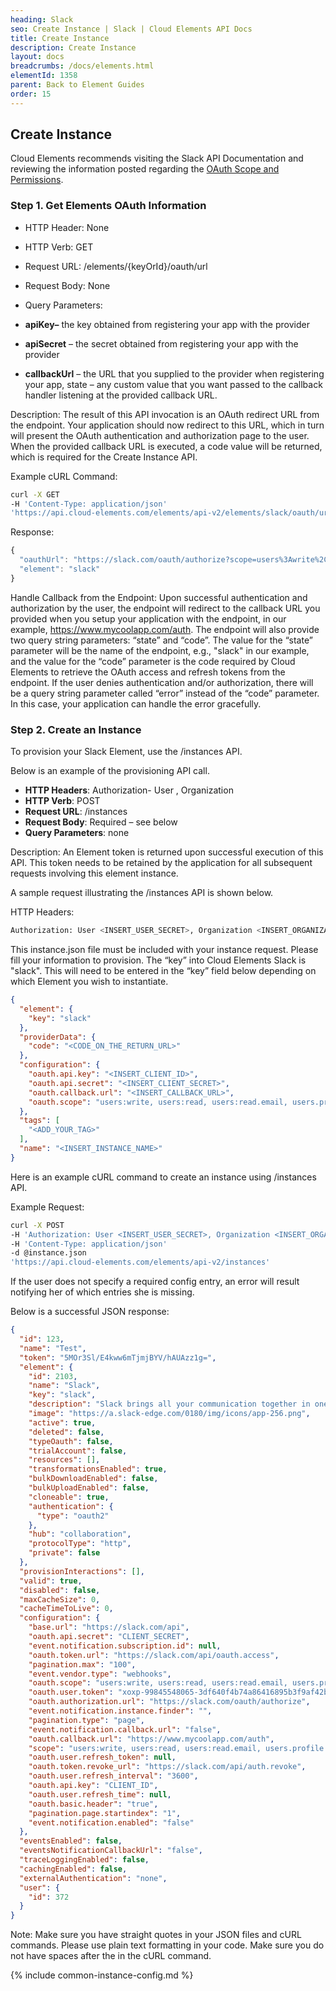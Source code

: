 ```yaml
---
heading: Slack
seo: Create Instance | Slack | Cloud Elements API Docs
title: Create Instance
description: Create Instance
layout: docs
breadcrumbs: /docs/elements.html
elementId: 1358
parent: Back to Element Guides
order: 15
---
```


## Create Instance

Cloud Elements recommends visiting the Slack API Documentation and reviewing the information posted regarding the [OAuth Scope and Permissions](https://api.slack.com/docs/oauth-scopes).

### Step 1. Get Elements OAuth Information

* HTTP Header: None
* HTTP Verb: GET
* Request URL: /elements/{keyOrId}/oauth/url
* Request Body: None
* Query Parameters:

* __apiKey–__ the key obtained from registering your app with the provider
* __apiSecret__ – the secret obtained from registering your app with the provider
* __callbackUrl__ – the URL that you supplied to the provider when registering your app, state – any custom value that you want passed to the callback handler listening at the provided callback URL.

Description: The result of this API invocation is an OAuth redirect URL from the endpoint. Your application should now redirect to this URL, which in turn will present the OAuth authentication and authorization page to the user. When the provided callback URL is executed, a code value will be returned, which is required for the Create Instance API.

Example cURL Command:

```bash
curl -X GET
-H 'Content-Type: application/json'
'https://api.cloud-elements.com/elements/api-v2/elements/slack/oauth/url?apiKey=slack_client_id&apiSecret=slack_client_secret&callbackUrl=https%3A%2F%2Fwww.mycoolapp.com%2Fauth&scope=users%3Awrite%2C%20users%3Aread%2C%20users%3Aread.email%2C%20users.profile%3Aread%2C%20users.profile%3Awrite%2C%20chat%3Awrite%3Auser%2C%20search%3Aread%2C%20files%3Aread%2C%20files%3Awrite%3Auser%2C%20channels%3Aread%2C%20channels%3Awrite%2C%20channels%3Ahistory%2C%20groups%3Aread%2C%20groups%3Awrite%2C%20groups%3Ahistory'
```

Response:

```javascript
{
  "oauthUrl": "https://slack.com/oauth/authorize?scope=users%3Awrite%2C+users%3Aread%2C+users%3Aread.email%2C+users.profile%3Aread%2C+users.profile%3Awrite%2C+chat%3Awrite%3Auser%2C+search%3Aread%2C+files%3Aread%2C+files%3Awrite%3Auser%2C+channels%3Aread%2C+channels%3Awrite%2C+channels%3Ahistory%2C+groups%3Aread%2C+groups%3Awrite%2C+groups%3Ahistory&response_type=code&redirect_uri=https%3A%2F%2Fwww.mycoolapp.com%2Fauth&state=slack&client_id=slack_client_id",
  "element": "slack"
}
```

Handle Callback from the Endpoint:
Upon successful authentication and authorization by the user, the endpoint will redirect to the callback URL you provided when you setup your application with the endpoint, in our example, https://www.mycoolapp.com/auth. The endpoint will also provide two query string parameters: “state” and “code”. The value for the “state” parameter will be the name of the endpoint, e.g., "slack" in our example, and the value for the “code” parameter is the code required by Cloud Elements to retrieve the OAuth access and refresh tokens from the endpoint. If the user denies authentication and/or authorization, there will be a query string parameter called “error” instead of the “code” parameter. In this case, your application can handle the error gracefully.

### Step 2. Create an Instance

To provision your Slack Element, use the /instances API.

Below is an example of the provisioning API call.

* __HTTP Headers__: Authorization- User <user secret>, Organization <organization secret>
* __HTTP Verb__: POST
* __Request URL__: /instances
* __Request Body__: Required – see below
* __Query Parameters__: none

Description: An Element token is returned upon successful execution of this API. This token needs to be retained by the application for all subsequent requests involving this element instance.

A sample request illustrating the /instances API is shown below.

HTTP Headers:

```bash
Authorization: User <INSERT_USER_SECRET>, Organization <INSERT_ORGANIZATION_SECRET>

```
This instance.json file must be included with your instance request.  Please fill your information to provision.  The “key” into Cloud Elements Slack is "slack".  This will need to be entered in the “key” field below depending on which Element you wish to instantiate.

```json
{
  "element": {
    "key": "slack"
  },
  "providerData": {
    "code": "<CODE_ON_THE_RETURN_URL>"
  },
  "configuration": {
    "oauth.api.key": "<INSERT_CLIENT_ID>",
    "oauth.api.secret": "<INSERT_CLIENT_SECRET>",
    "oauth.callback.url": "<INSERT_CALLBACK_URL>",
    "oauth.scope": "users:write, users:read, users:read.email, users.profile:read, users.profile:write, chat:write:user, search:read, files:read, files:write:user, channels:read, channels:write, channels:history, groups:read, groups:write, groups:history"
  },
  "tags": [
    "<ADD_YOUR_TAG>"
  ],
  "name": "<INSERT_INSTANCE_NAME>"
}
```

Here is an example cURL command to create an instance using /instances API.

Example Request:

```bash
curl -X POST
-H 'Authorization: User <INSERT_USER_SECRET>, Organization <INSERT_ORGANIZATION_SECRET>'
-H 'Content-Type: application/json'
-d @instance.json
'https://api.cloud-elements.com/elements/api-v2/instances'
```

If the user does not specify a required config entry, an error will result notifying her of which entries she is missing.

Below is a successful JSON response:

```json
{
  "id": 123,
  "name": "Test",
  "token": "5MOr3Sl/E4kww6mTjmjBYV/hAUAzz1g=",
  "element": {
    "id": 2103,
    "name": "Slack",
    "key": "slack",
    "description": "Slack brings all your communication together in one place. It's real-time messaging, archiving and search for modern teams.",
    "image": "https://a.slack-edge.com/0180/img/icons/app-256.png",
    "active": true,
    "deleted": false,
    "typeOauth": false,
    "trialAccount": false,
    "resources": [],
    "transformationsEnabled": true,
    "bulkDownloadEnabled": false,
    "bulkUploadEnabled": false,
    "cloneable": true,
    "authentication": {
      "type": "oauth2"
    },
    "hub": "collaboration",
    "protocolType": "http",
    "private": false
  },
  "provisionInteractions": [],
  "valid": true,
  "disabled": false,
  "maxCacheSize": 0,
  "cacheTimeToLive": 0,
  "configuration": {
    "base.url": "https://slack.com/api",
    "oauth.api.secret": "CLIENT_SECRET",
    "event.notification.subscription.id": null,
    "oauth.token.url": "https://slack.com/api/oauth.access",
    "pagination.max": "100",
    "event.vendor.type": "webhooks",
    "oauth.scope": "users:write, users:read, users:read.email, users.profile:read, users.profile:write, chat:write:user, search:read, files:read, files:write:user, channels:read, channels:write, channels:history, groups:read, groups:write, groups:history",
    "oauth.user.token": "xoxp-99845548065-3df640f4b74a86416895b3f9af42bc2b",
    "oauth.authorization.url": "https://slack.com/oauth/authorize",
    "event.notification.instance.finder": "",
    "pagination.type": "page",
    "event.notification.callback.url": "false",
    "oauth.callback.url": "https://www.mycoolapp.com/auth",
    "scope": "users:write, users:read, users:read.email, users.profile:read, users.profile:write, chat:write:user, search:read, files:read, files:write:user, channels:read, channels:write, channels:history, groups:read, groups:write, groups:history",
    "oauth.user.refresh_token": null,
    "oauth.token.revoke_url": "https://slack.com/api/auth.revoke",
    "oauth.user.refresh_interval": "3600",
    "oauth.api.key": "CLIENT_ID",
    "oauth.user.refresh_time": null,
    "oauth.basic.header": "true",
    "pagination.page.startindex": "1",
    "event.notification.enabled": "false"
  },
  "eventsEnabled": false,
  "eventsNotificationCallbackUrl": "false",
  "traceLoggingEnabled": false,
  "cachingEnabled": false,
  "externalAuthentication": "none",
  "user": {
    "id": 372
  }
}
```

Note:  Make sure you have straight quotes in your JSON files and cURL commands.  Please use plain text formatting in your code.  Make sure you do not have spaces after the in the cURL command.

{% include common-instance-config.md %}
